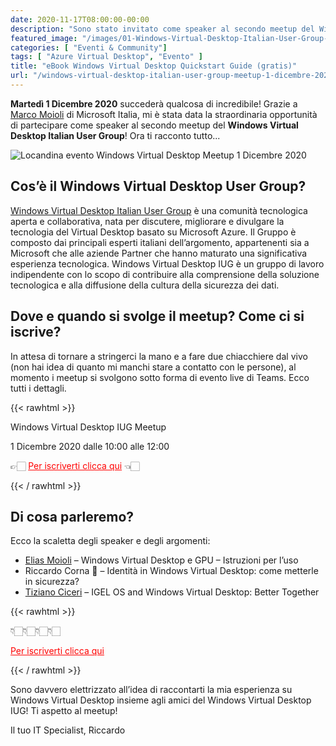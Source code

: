 ```yaml
---
date: 2020-11-17T08:00:00-00:00
description: "Sono stato invitato come speaker al secondo meetup del Windows Virtual Desktop Italian User Group che si terrà il 1 Dicembre 2020."
featured_image: "/images/01-Windows-Virtual-Desktop-Italian-User-Group-secondo-meetup-1.jpg"
categories: [ "Eventi & Community"]
tags: [ "Azure Virtual Desktop", "Evento" ]
title: "eBook Windows Virtual Desktop Quickstart Guide (gratis)"
url: "/windows-virtual-desktop-italian-user-group-meetup-1-dicembre-2020"
---
```

**Martedì 1 Dicembre 2020** succederà qualcosa di incredibile!
Grazie a [Marco Moioli](https://www.linkedin.com/in/marcomoioli/) di Microsoft Italia, mi è stata data la straordinaria opportunità di partecipare come speaker al secondo meetup del **Windows Virtual Desktop Italian User Group**! Ora ti racconto tutto...

![Locandina evento Windows Virtual Desktop Meetup 1 Dicembre 2020](/images/01-Windows-Virtual-Desktop-Italian-User-Group-secondo-meetup-1.jpg)

## Cos’è il Windows Virtual Desktop User Group?
[Windows Virtual Desktop Italian User Group](https://www.linkedin.com/groups/8983422/) è una comunità tecnologica aperta e collaborativa, nata per discutere, migliorare e divulgare la tecnologia del Virtual Desktop basato su Microsoft Azure. Il Gruppo è composto dai principali esperti italiani dell’argomento, appartenenti sia a Microsoft che alle aziende Partner che hanno maturato una significativa esperienza tecnologica. Windows Virtual Desktop IUG è un gruppo di lavoro indipendente con lo scopo di contribuire alla comprensione della soluzione tecnologica e alla diffusione della cultura della sicurezza dei dati.

## Dove e quando si svolge il meetup? Come ci si iscrive?
In attesa di tornare a stringerci la mano e a fare due chiacchiere dal vivo (non hai idea di quanto mi manchi stare a contatto con le persone), al momento i meetup si svolgono sotto forma di evento live di Teams. Ecco tutti i dettagli.

{{< rawhtml >}}
  <p class="tc f3 fw7">Windows Virtual Desktop IUG Meetup</p>
  <p class="tc f3">1 Dicembre 2020 dalle 10:00 alle 12:00</p>
  <p class="tc f3 fw5">👉🏻 <a href="https://www.linkedin.com/events/windowsvirtualdesktopusergroupi6734073374768697345/" target="_blank" style="color: red;">Per iscriverti clicca qui</a> 👈🏻</p>
{{< / rawhtml >}}

## Di cosa parleremo?
Ecco la scaletta degli speaker e degli argomenti:
- [Elias Moioli](https://www.linkedin.com/in/elias-moioli/) – Windows Virtual Desktop e GPU – Istruzioni per l’uso
- Riccardo Corna 🙂 – Identità in Windows Virtual Desktop: come metterle in sicurezza?
- [Tiziano Ciceri](https://www.linkedin.com/in/tizianociceri/) – IGEL OS and Windows Virtual Desktop: Better Together

{{< rawhtml >}}
  <p class="tc f3">👇🏻👇🏻👇🏻👇🏻</p>
  <p class="tc f3 fw5"><a href="https://www.linkedin.com/events/windowsvirtualdesktopusergroupi6734073374768697345/" target="_blank" style="color: red;">Per iscriverti clicca qui</a></p>
{{< / rawhtml >}}

Sono davvero elettrizzato all’idea di raccontarti la mia esperienza su Windows Virtual Desktop insieme agli amici del Windows Virtual Desktop IUG! Ti aspetto al meetup!

Il tuo IT Specialist, Riccardo